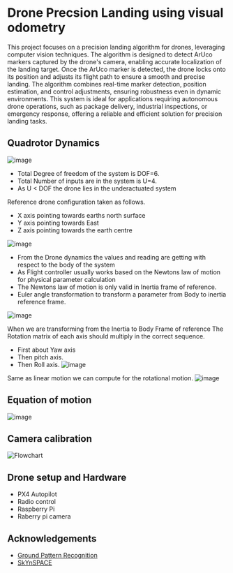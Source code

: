 # Drone Precsion Landing using visual odometry
This project focuses on a precision landing algorithm for drones, leveraging computer vision techniques. The algorithm is designed to detect ArUco markers captured by the drone's camera, enabling accurate localization of the landing target.
Once the ArUco marker is detected, the drone locks onto its position and adjusts its flight path to ensure a smooth and precise landing. The algorithm combines real-time marker detection, position estimation, and control adjustments, ensuring robustness even in dynamic environments.
This system is ideal for applications requiring autonomous drone operations, such as package delivery, industrial inspections, or emergency response, offering a reliable and efficient solution for precision landing tasks.

## Quadrotor Dynamics 
![image](https://github.com/user-attachments/assets/963d1576-d6be-438f-872d-4a2267ac2972)
* Total Degree of freedom of the system is DOF=6.
* Total Number of inputs are in the system is U=4.
*	As U < DOF the drone lies in the underactuated system

Reference drone configuration taken as follows.
* X axis pointing towards earths north surface
* Y axis pointing towards East
* Z axis pointing towards the earth centre

![image](https://github.com/user-attachments/assets/21d7e882-2051-49ca-82dd-e9781ac78a53)

* From the Drone dynamics the values and reading are getting with respect to the body of the system
* As Flight controller usually works based on the Newtons law of motion for physical parameter calculation
* The Newtons law of motion is only valid in Inertia frame of reference.
* Euler angle transformation to transform a parameter from Body to inertia reference frame.

![image](https://github.com/user-attachments/assets/0b499f4d-a74d-4c1b-a1c0-9d86ef142584)

When we are transforming from the Inertia to Body Frame of reference The Rotation matrix of each axis should multiply in the correct sequence.
* First about Yaw axis
*	Then pitch axis.
*	Then Roll axis.
![image](https://github.com/user-attachments/assets/c74107a4-a006-4229-ae6a-367fb9ba13c1)

Same as linear motion we can compute for the rotational motion.
![image](https://github.com/user-attachments/assets/27a0c963-307b-44c8-8720-bc94bc945261)

## Equation of motion
![image](https://github.com/user-attachments/assets/709959bf-ea12-4637-bbd9-79e6a12ba6bd)



## Camera calibration
![Flowchart](https://github.com/Praveenkottari/vision-based-drone-softlanding/blob/7c82fed178abad07ed64d30cd849d8148403b23e/pics/MicrosoftTeams-image%20(6).png)

## Drone setup and Hardware
  * PX4 Autopilot
  * Radio control
  * Raspberry Pi
  * Raberry pi camera

## Acknowledgements

 - [Ground Pattern Recognition]([https://www.mdpi.com/2079-9292/8/12/1532])
 - [SkYnSPACE](https://github.com/SKYnSPACE?tab=repositories)

